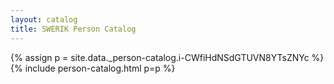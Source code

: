 ```yaml
---
layout: catalog
title: SWERIK Person Catalog
---
```

{% assign p = site.data._person-catalog.i-CWfiHdNSdGTUVN8YTsZNYc %}
{% include person-catalog.html p=p %}

